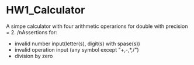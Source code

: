 # HW1_Calculator
A simpe calculator with four arithmetic operarions for double with precision = 2. 
/nAssertions for:
- invalid number input(letter(s), digit(s) with spase(s))
- invalid operation input (any symbol except "+,-,*,/")
- division by zero
